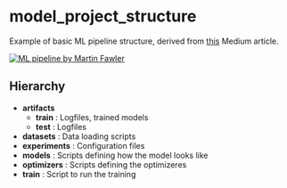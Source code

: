 # model_project_structure
Example of basic ML pipeline structure, derived from [this](https://towardsdatascience.com/i-had-no-idea-how-to-build-a-machine-learning-pipeline-but-heres-what-i-figured-f3a7773513a) Medium article.


</a>
<a href="https://martinfowler.com/articles/cd4ml.html">
<img border="0" alt="ML pipeline by Martin Fawler" src="https://martinfowler.com/articles/cd4ml/ml-pipeline-1.png">
</a> 



## Hierarchy

- **artifacts**
  - **train** : Logfiles, trained models
  - **test**  : Logfiles
- **datasets** : Data loading scripts
- **experiments** : Configuration files
- **models** : Scripts defining how the model looks like
- **optimizers** : Scripts defining the optimizeres
- **train** : Script to run the training
